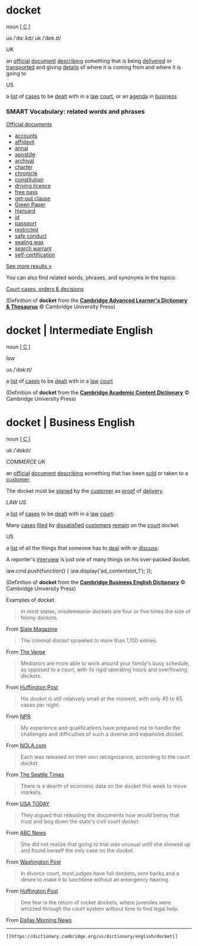 # docket

noun [\[ C \]](https://dictionary.cambridge.org/us/help/codes.html)


us /ˈdɑː.kɪt/ 
uk /ˈdɒk.ɪt/

UK

an [official](https://dictionary.cambridge.org/us/dictionary/english/official "official") [document](https://dictionary.cambridge.org/us/dictionary/english/document "document") [describing](https://dictionary.cambridge.org/us/dictionary/english/describe "describing") something that is being [delivered](https://dictionary.cambridge.org/us/dictionary/english/deliver "delivered") or [transported](https://dictionary.cambridge.org/us/dictionary/english/transport "transported") and giving [details](https://dictionary.cambridge.org/us/dictionary/english/detail "details") of where it is coming from and where it is going to

US

a [list](https://dictionary.cambridge.org/us/dictionary/english/list "list") of [cases](https://dictionary.cambridge.org/us/dictionary/english/case "cases") to be [dealt](https://dictionary.cambridge.org/us/dictionary/english/dealt "dealt") with in a [law](https://dictionary.cambridge.org/us/dictionary/english/law "law") [court](https://dictionary.cambridge.org/us/dictionary/english/court "court"), or an [agenda](https://dictionary.cambridge.org/us/dictionary/english/agenda "agenda") in [business](https://dictionary.cambridge.org/us/dictionary/english/business "business")

### SMART Vocabulary: related words and phrases

[Official documents](https://dictionary.cambridge.org/us/topics/communication/official-documents/ "Words and phrases related to docket in the topic Official documents")

-   [accounts]( https://dictionary.cambridge.org/us/dictionary/english/accounts?topic=official-documents  "accounts")
-   [affidavit]( https://dictionary.cambridge.org/us/dictionary/english/affidavit?topic=official-documents  "affidavit")
-   [annal]( https://dictionary.cambridge.org/us/dictionary/english/annal?topic=official-documents  "annal")
-   [apostille]( https://dictionary.cambridge.org/us/dictionary/english/apostille?topic=official-documents  "apostille")
-   [archival]( https://dictionary.cambridge.org/us/dictionary/english/archival?topic=official-documents  "archival")
-   [charter]( https://dictionary.cambridge.org/us/dictionary/english/charter?topic=official-documents  "charter")
-   [chronicle]( https://dictionary.cambridge.org/us/dictionary/english/chronicle?topic=official-documents  "chronicle")
-   [constitution]( https://dictionary.cambridge.org/us/dictionary/english/constitution?topic=official-documents  "constitution")
-   [driving licence]( https://dictionary.cambridge.org/us/dictionary/english/driving-licence?topic=official-documents  "driving licence")
-   [free pass]( https://dictionary.cambridge.org/us/dictionary/english/free-pass?topic=official-documents  "free pass")
-   [get-out clause]( https://dictionary.cambridge.org/us/dictionary/english/get-out-clause?topic=official-documents  "get-out clause")
-   [Green Paper]( https://dictionary.cambridge.org/us/dictionary/english/green-paper?topic=official-documents  "Green Paper")
-   [Hansard]( https://dictionary.cambridge.org/us/dictionary/english/hansard?topic=official-documents  "Hansard")
-   [id]( https://dictionary.cambridge.org/us/dictionary/english/id?topic=official-documents  "id")
-   [passport]( https://dictionary.cambridge.org/us/dictionary/english/passport?topic=official-documents  "passport")
-   [restricted]( https://dictionary.cambridge.org/us/dictionary/english/restricted?topic=official-documents  "restricted")
-   [safe conduct]( https://dictionary.cambridge.org/us/dictionary/english/safe-conduct?topic=official-documents  "safe conduct")
-   [sealing wax]( https://dictionary.cambridge.org/us/dictionary/english/sealing-wax?topic=official-documents  "sealing wax")
-   [search warrant]( https://dictionary.cambridge.org/us/dictionary/english/search-warrant?topic=official-documents  "search warrant")
-   [self-certification]( https://dictionary.cambridge.org/us/dictionary/english/self-certification?topic=official-documents  "self-certification")

[See more results »](https://dictionary.cambridge.org/us/topics/communication/official-documents/ "Words and phrases related to docket in the topic Official documents")

You can also find related words, phrases, and synonyms in the topics:

[Court cases, orders & decisions](https://dictionary.cambridge.org/us/topics/trials-and-court-cases/court-cases-orders-and-decisions/ "Words and phrases related to docket in the topic Court cases, orders & decisions")

(Definition of **docket** from the [**Cambridge Advanced Learner's Dictionary & Thesaurus**](https://dictionary.cambridge.org/us/dictionary/english/ "Cambridge Advanced Learner's Dictionary & Thesaurus") © Cambridge University Press)

# **docket** | Intermediate English

noun [\[ C \]](https://dictionary.cambridge.org/us/help/codes.html)

*law*

us /ˈdɑk·ɪt/

a [list](https://dictionary.cambridge.org/us/dictionary/english/list "list") of [cases](https://dictionary.cambridge.org/us/dictionary/english/case "cases") to be [dealt](https://dictionary.cambridge.org/us/dictionary/english/dealt "dealt") with in a [law](https://dictionary.cambridge.org/us/dictionary/english/law "law") [court](https://dictionary.cambridge.org/us/dictionary/english/court "court")

(Definition of **docket** from the [**Cambridge Academic Content Dictionary**](https://dictionary.cambridge.org/us/dictionary/english/ "Cambridge Academic Content Dictionary") © Cambridge University Press)

# **docket** | Business English

noun [\[ C \]](https://dictionary.cambridge.org/us/help/codes.html)


uk /ˈdɒkɪt/  

*COMMERCE  UK*

an [official](https://dictionary.cambridge.org/us/dictionary/english/official "official") [document](https://dictionary.cambridge.org/us/dictionary/english/document "document") [describing](https://dictionary.cambridge.org/us/dictionary/english/describe "describing") something that has been [sold](https://dictionary.cambridge.org/us/dictionary/english/sold "sold") or taken to a [customer](https://dictionary.cambridge.org/us/dictionary/english/customer "customer"):

The docket must be [signed](https://dictionary.cambridge.org/us/dictionary/english/sign "signed") by the [customer](https://dictionary.cambridge.org/us/dictionary/english/customer "customer") as [proof](https://dictionary.cambridge.org/us/dictionary/english/proof "proof") of [delivery](https://dictionary.cambridge.org/us/dictionary/english/delivery "delivery").

*LAW  US*

a [list](https://dictionary.cambridge.org/us/dictionary/english/list "list") of [cases](https://dictionary.cambridge.org/us/dictionary/english/case "cases") to be [dealt](https://dictionary.cambridge.org/us/dictionary/english/dealt "dealt") with in a [law](https://dictionary.cambridge.org/us/dictionary/english/law "law") [court](https://dictionary.cambridge.org/us/dictionary/english/court "court"):

Many [cases](https://dictionary.cambridge.org/us/dictionary/english/case "cases") [filed](https://dictionary.cambridge.org/us/dictionary/english/file "filed") by [dissatisfied](https://dictionary.cambridge.org/us/dictionary/english/dissatisfied "dissatisfied") [customers](https://dictionary.cambridge.org/us/dictionary/english/customer "customers") [remain](https://dictionary.cambridge.org/us/dictionary/english/remain "remain") on the [court](https://dictionary.cambridge.org/us/dictionary/english/court "court") docket.

US

a [list](https://dictionary.cambridge.org/us/dictionary/english/list "list") of all the things that someone has to [deal](https://dictionary.cambridge.org/us/dictionary/english/deal "deal") with or [discuss](https://dictionary.cambridge.org/us/dictionary/english/discuss "discuss"):

A reporter's [interview](https://dictionary.cambridge.org/us/dictionary/english/interview "interview") is just one of many things on his over-packed docket.

iaw.cmd.push(function() { iaw.display('ad\_contentslot\_1'); });

(Definition of **docket** from the [**Cambridge Business English Dictionary**](https://dictionary.cambridge.org/us/dictionary/english/ "Cambridge Business English Dictionary") © Cambridge University Press)

Examples of docket

>In most states, misdemeanor dockets are four or five times the size of felony dockets.

From [Slate Magazine](http://www.slate.com/articles/news_and_politics/jurisprudence/2012/04/misdemeanors_can_have_major_consequences_for_the_people_charged_.html)

>The criminal *docket* sprawled to more than 1,100 entries.

From [The Verge](http://www.theverge.com/2016/1/13/10758380/stingray-surveillance-device-daniel-rigmaiden-case)

>Mediators are more able to work around your family's busy schedule, as opposed to a court, with its rigid operating hours and overflowing dockets.

From [Huffington Post](http://www.huffingtonpost.com/sherri-donovan-esq/celebrate-mediation-day-t_b_1968763.html)

>His *docket* is still relatively small at the moment, with only 45 to 65 cases per night.

From [NPR](http://www.npr.org/2011/11/30/142893192/in-texas-keeping-kids-in-school-and-out-of-court)

>My experience and qualifications have prepared me to handle the challenges and difficulties of such a diverse and expansive *docket*.

From [NOLA.com](http://www.nola.com/politics/index.ssf/2012/06/judge_william_j_crain_running.html)

>Each was released on their own recognizance, according to the court *docket*.

From [The Seattle Times](http://www.seattletimes.com/seattle-news/politics/live-updates-from-the-democratic-national-convention-in-philadelphia-day-4/)

>There is a dearth of economic data on the *docket* this week to move markets.

From [USA TODAY](http://www.usatoday.com/story/money/markets/2016/03/07/stocks-dow-monday/81426934/)

>They argued that releasing the documents now would betray that trust and bog down the state's civil court *docket*.

From [ABC News](http://abcnews.go.com/US/wireStory/judge-unseals-records-oxycontin-lawsuit-kentucky-39051689)

>She did not realize that going to trial was unusual until she showed up and found herself the only case on the *docket*.

From [Washington Post](http://www.washingtonpost.com/wp-dyn/content/article/2010/02/09/AR2010020903463.html)

>In divorce court, most judges have full dockets, sore backs and a desire to make it to lunchtime without an emergency hearing.

From [Huffington Post](http://www.huffingtonpost.com/edra-j-pollin/my-top-ten-list-of-what-n_b_1096630.html)

>One fear is the return of rocket dockets, where juveniles were whizzed through the court system without time to find legal help.

From [Dallas Morning News](http://www.dallasnews.com/news/community-news/ellis-kaufman/headlines/20151210-camps-prep-for-migrant-kids.ece)

---
`[[https://dictionary.cambridge.org/us/dictionary/english/docket]]`
